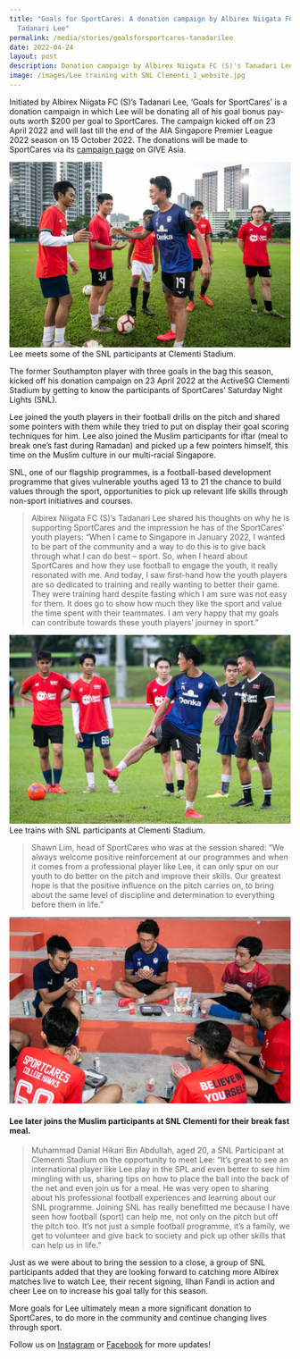 ```yaml
---
title: "Goals for SportCares: A donation campaign by Albirex Niigata FC (S)'s
  Tadanari Lee"
permalink: /media/stories/goalsforsportcares-tanadarilee
date: 2022-04-24
layout: post
description: Donation campaign by Albirex Niigata FC (S)'s Tanadari Lee for SportCares
image: /images/Lee training with SNL Clementi_1_website.jpg
---
```

Initiated by Albirex Niigata FC (S)’s Tadanari Lee, ‘Goals for SportCares’ is a donation campaign in which Lee will be donating all of his goal bonus pay-outs worth $200 per goal to SportCares. The campaign kicked off on 23 April 2022 and will last till the end of the AIA Singapore Premier League 2022 season on 15 October 2022. The donations will be made to SportCares via its [campaign page](https://go.gov.sg/goalsforsportcares-campaignpage2022) on GIVE Asia.

![](/images/Lee%20training%20with%20SNL%20Clementi_1_website.jpg)
Lee meets some of the SNL participants at Clementi Stadium. 

The former Southampton player with three goals in the bag this season, kicked off his donation campaign on 23 April 2022 at the ActiveSG Clementi Stadium by getting to know the participants of SportCares’ Saturday Night Lights (SNL). 

Lee joined the youth players in their football drills on the pitch and shared some pointers with them while they tried to put on display their goal scoring techniques for him. Lee also joined the Muslim participants for iftar (meal to break one’s fast during Ramadan) and picked up a few pointers himself, this time on the Muslim culture in our multi-racial Singapore.

SNL, one of our flagship programmes, is a football-based development programme that gives vulnerable youths aged 13 to 21 the chance to build values through the sport, opportunities to pick up relevant life skills through non-sport initiatives and courses.

> Albirex Niigata FC (S)’s Tadanari Lee shared his thoughts on why he is supporting SportCares and the impression he has of the SportCares’ youth players: “When I came to Singapore in January 2022, I wanted to be part of the community and a way to do this is to give back through what I can do best – sport. So, when I heard about SportCares and how they use football to engage the youth, it really resonated with me. And today, I saw first-hand how the youth players are so dedicated to training and really wanting to better their game. They were training hard despite fasting which I am sure was not easy for them. It does go to show how much they like the sport and value the time spent with their teammates. I am very happy that my goals can contribute towards these youth players’ journey in sport.”

![](/images/Lee%20training%20with%20SNL%20Clementi_2_website.jpg)
Lee trains with SNL participants at Clementi Stadium. 

> Shawn Lim, head of SportCares who was at the session shared: “We always welcome positive reinforcement at our programmes and when it comes from a professional player like Lee, it can only spur on our youth to do better on the pitch and improve their skills. Our greatest hope is that the positive influence on the pitch carries on, to bring about the same level of discipline and determination to everything before them in life.”

![](/images/Itfar%20(break%20fast%20meal)%20with%20participants%20of%20SNL%20Clementi_website.jpg)
#### Lee later joins the Muslim participants at SNL Clementi for their break fast meal.

> Muhammad Danial Hikari Bin Abdullah, aged 20, a SNL Participant at Clementi Stadium on the opportunity to meet Lee: “It’s great to see an international player like Lee play in the SPL and even better to see him mingling with us, sharing tips on how to place the ball into the back of the net and even join us for a meal. He was very open to sharing about his professional football experiences and learning about our SNL programme. Joining SNL has really benefitted me because I have seen how football (sport) can help me, not only on the pitch but off the pitch too. It’s not just a simple football programme, it’s a family, we get to volunteer and give back to society and pick up other skills that can help us in life.”  

Just as we were about to bring the session to a close, a group of SNL participants added that they are looking forward to catching more Albirex matches live to watch Lee, their recent signing, Ilhan Fandi in action and cheer Lee on to increase his goal tally for this season. 

More goals for Lee ultimately mean a more significant donation to SportCares, to do more in the community and continue changing lives through sport.

Follow us on [Instagram](https://www.instagram.com/sportcares/) or [Facebook](https://www.facebook.com/SportCaresSG) for more updates!